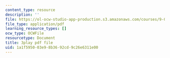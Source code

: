 ```yaml
---
content_type: resource
description: ''
file: https://ol-ocw-studio-app-production.s3.amazonaws.com/courses/9-00sc-introduction-to-psychology-fall-2011/1a1f595003e98b3692cd9c26e6311e00_SjjGiqf96rI.pdf
file_type: application/pdf
learning_resource_types: []
ocw_type: OCWFile
resourcetype: Document
title: 3play pdf file
uid: 1a1f5950-03e9-8b36-92cd-9c26e6311e00
---
```

